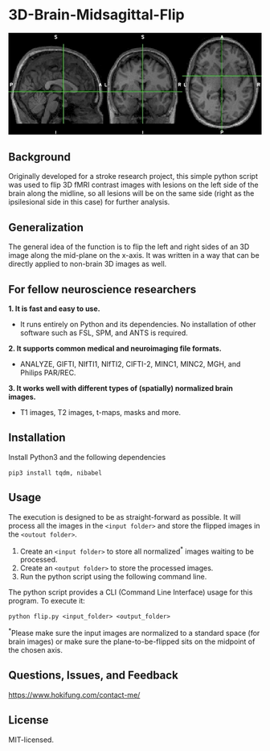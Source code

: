 # 3D-Brain-Midsagittal-Flip

![Example](demo.gif)

## Background
Originally developed for a stroke research project, this simple python script was used to flip 3D fMRI contrast images with lesions on the left side of the brain along the midline, so all lesions will be on the same side (right as the ipsilesional side in this case) for further analysis. 

## Generalization
The general idea of the function is to flip the left and right sides of an 3D image along the mid-plane on the x-axis. It was written in a way that can be directly applied to non-brain 3D images as well. 

## For fellow neuroscience researchers 

**1. It is fast and easy to use.**

* It runs entirely on Python and its dependencies. No installation of other software such as FSL, SPM, and ANTS is required.
    
**2. It supports common medical and neuroimaging file formats.**
    
* ANALYZE, GIFTI, NIfTI1, NIfTI2, CIFTI-2, MINC1, MINC2, MGH, and Philips PAR/REC.

**3. It works well with different types of (spatially) normalized brain images.**

* T1 images, T2 images, t-maps, masks and more.


## Installation

Install Python3 and the following dependencies
```
pip3 install tqdm, nibabel
```

## Usage

The execution is designed to be as straight-forward as possible. It will process all the images in the `<input folder>` and store the flipped images in the `<outout folder>`.

1. Create an `<input folder>` to store all normalized<sup>*</sup> images waiting to be processed.
2. Create an `<output folder>` to store the processed images.
3. Run the python script using the following command line.

The python script provides a CLI (Command Line Interface) usage for this program. To execute it:
```
python flip.py <input_folder> <output_folder>
```
<sup>*</sup>Please make sure the input images are normalized to a standard space (for brain images) or make sure the plane-to-be-flipped sits on the midpoint of the chosen axis.


## Questions, Issues, and Feedback

https://www.hokifung.com/contact-me/

## License
MIT-licensed.
